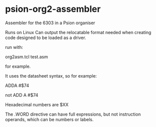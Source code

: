 # psion-org2-assembler
Assembler for the 6303 in a Psion organiser

Runs on Linux
Can output the relocatable format needed when creating code designed to be loaded as a driver.


run with:

org2asm.tcl test.asm

for example.

It uses the datasheet syntax, so for example:

ADDA  #$74

not ADD A #$74

Hexadecimal numbers are $XX

The .WORD directive can have full expressions, but not instruction operands, which can be numbers or labels.
